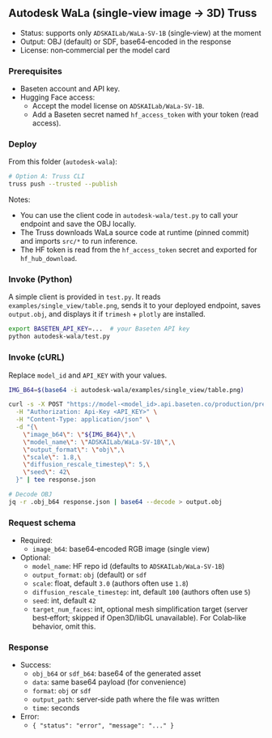 ## Autodesk WaLa (single‑view image → 3D) Truss

- Status: supports only `ADSKAILab/WaLa-SV-1B` (single‑view) at the moment
- Output: OBJ (default) or SDF, base64‑encoded in the response
- License: non‑commercial per the model card

### Prerequisites
- Baseten account and API key.
- Hugging Face access:
  - Accept the model license on `ADSKAILab/WaLa-SV-1B`.
  - Add a Baseten secret named `hf_access_token` with your token (read access).

### Deploy
From this folder (`autodesk-wala`):

```bash
# Option A: Truss CLI
truss push --trusted --publish
```

Notes:
- You can use the client code in `autodesk-wala/test.py` to call your endpoint and save the OBJ locally.
- The Truss downloads WaLa source code at runtime (pinned commit) and imports `src/*` to run inference.
- The HF token is read from the `hf_access_token` secret and exported for `hf_hub_download`.

### Invoke (Python)
A simple client is provided in `test.py`. It reads `examples/single_view/table.png`, sends it to your deployed endpoint, saves `output.obj`, and displays it if `trimesh` + `plotly` are installed.

```bash
export BASETEN_API_KEY=...  # your Baseten API key
python autodesk-wala/test.py
```

### Invoke (cURL)
Replace `model_id` and `API_KEY` with your values.

```bash
IMG_B64=$(base64 -i autodesk-wala/examples/single_view/table.png)

curl -s -X POST "https://model-<model_id>.api.baseten.co/production/predict" \
  -H "Authorization: Api-Key <API_KEY>" \
  -H "Content-Type: application/json" \
  -d "{\
    \"image_b64\": \"${IMG_B64}\",\
    \"model_name\": \"ADSKAILab/WaLa-SV-1B\",\
    \"output_format\": \"obj\",\
    \"scale\": 1.8,\
    \"diffusion_rescale_timestep\": 5,\
    \"seed\": 42\
  }" | tee response.json

# Decode OBJ
jq -r .obj_b64 response.json | base64 --decode > output.obj
```

### Request schema
- Required:
  - `image_b64`: base64‑encoded RGB image (single view)
- Optional:
  - `model_name`: HF repo id (defaults to `ADSKAILab/WaLa-SV-1B`)
  - `output_format`: `obj` (default) or `sdf`
  - `scale`: float, default `3.0` (authors often use `1.8`)
  - `diffusion_rescale_timestep`: int, default `100` (authors often use `5`)
  - `seed`: int, default `42`
  - `target_num_faces`: int, optional mesh simplification target (server best‑effort; skipped if Open3D/libGL unavailable). For Colab‑like behavior, omit this.

### Response
- Success:
  - `obj_b64` or `sdf_b64`: base64 of the generated asset
  - `data`: same base64 payload (for convenience)
  - `format`: `obj` or `sdf`
  - `output_path`: server‑side path where the file was written
  - `time`: seconds
- Error:
  - `{ "status": "error", "message": "..." }`
